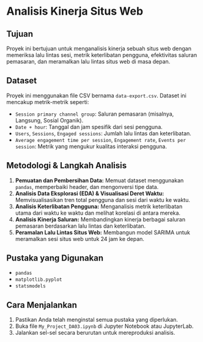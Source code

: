 # Analisis Kinerja Situs Web

## Tujuan
Proyek ini bertujuan untuk menganalisis kinerja sebuah situs web dengan memeriksa lalu lintas sesi, metrik keterlibatan pengguna, efektivitas saluran pemasaran, dan meramalkan lalu lintas situs web di masa depan.

## Dataset
Proyek ini menggunakan file CSV bernama `data-export.csv`. Dataset ini mencakup metrik-metrik seperti:
- `Session primary channel group`: Saluran pemasaran (misalnya, Langsung, Sosial Organik).
- `Date + hour`: Tanggal dan jam spesifik dari sesi pengguna.
- `Users`, `Sessions`, `Engaged sessions`: Jumlah lalu lintas dan keterlibatan.
- `Average engagement time per session`, `Engagement rate`, `Events per session`: Metrik yang mengukur kualitas interaksi pengguna.

## Metodologi & Langkah Analisis
1.  **Pemuatan dan Pembersihan Data:** Memuat dataset menggunakan `pandas`, memperbaiki header, dan mengonversi tipe data.
2.  **Analisis Data Eksplorasi (EDA) & Visualisasi Deret Waktu:** Memvisualisasikan tren total pengguna dan sesi dari waktu ke waktu.
3.  **Analisis Keterlibatan Pengguna:** Menganalisis metrik keterlibatan utama dari waktu ke waktu dan melihat korelasi di antara mereka.
4.  **Analisis Kinerja Saluran:** Membandingkan kinerja berbagai saluran pemasaran berdasarkan lalu lintas dan keterlibatan.
5.  **Peramalan Lalu Lintas Situs Web:** Membangun model SARIMA untuk meramalkan sesi situs web untuk 24 jam ke depan.

## Pustaka yang Digunakan
- `pandas`
- `matplotlib.pyplot`
- `statsmodels`

## Cara Menjalankan
1. Pastikan Anda telah menginstal semua pustaka yang diperlukan.
2. Buka file `My_Project_DA03.ipynb` di Jupyter Notebook atau JupyterLab.
3. Jalankan sel-sel secara berurutan untuk mereproduksi analisis.
